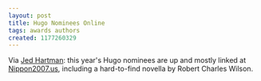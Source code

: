 ```yaml
---
layout: post
title: Hugo Nominees Online
tags: awards authors
created: 1177260329
---
```

Via [Jed Hartman](http://www.kith.org/journals/jed/2007/04/20/3878.html):  this year's Hugo nominees are up and mostly linked at [Nippon2007.us](http://www.nippon2007.us/hugo_nominees.php), including a hard-to-find novella by Robert Charles Wilson.
